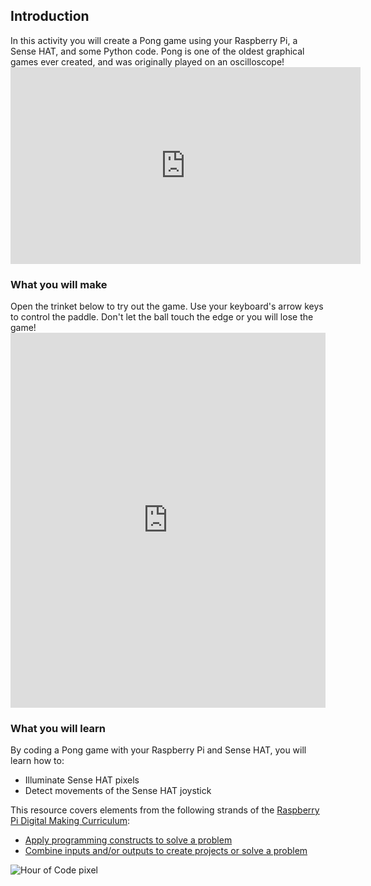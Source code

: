 ## Introduction

In this activity you will create a Pong game using your Raspberry Pi, a Sense HAT, and some Python code. Pong is one of the oldest graphical games ever created, and was originally played on an oscilloscope! <iframe width="560" height="315" src="https://www.youtube.com/embed/bzEBOjvA11w" frameborder="0" allowfullscreen></iframe>

### What you will make

Open the trinket below to try out the game. Use your keyboard's arrow keys to control the paddle. Don't let the ball touch the edge or you will lose the game! <iframe src="https://trinket.io/embed/python/546e658d41?outputOnly=true&runOption=run&start=result" width="100%" height="600" frameborder="0" marginwidth="0" marginheight="0" allowfullscreen></iframe>

### What you will learn
By coding a Pong game with your Raspberry Pi and Sense HAT, you will learn how to:

- Illuminate Sense HAT pixels
- Detect movements of the Sense HAT joystick

This resource covers elements from the following strands of the [Raspberry Pi Digital Making Curriculum](https://www.raspberrypi.org/curriculum/):

- [Apply programming constructs to solve a problem](https://www.raspberrypi.org/curriculum/programming/builder)
- [Combine inputs and/or outputs to create projects or solve a problem](https://www.raspberrypi.org/curriculum/physical-computing/builder)

![Hour of Code pixel](http://code.org/api/hour/begin_raspberrypi_pong.png)

